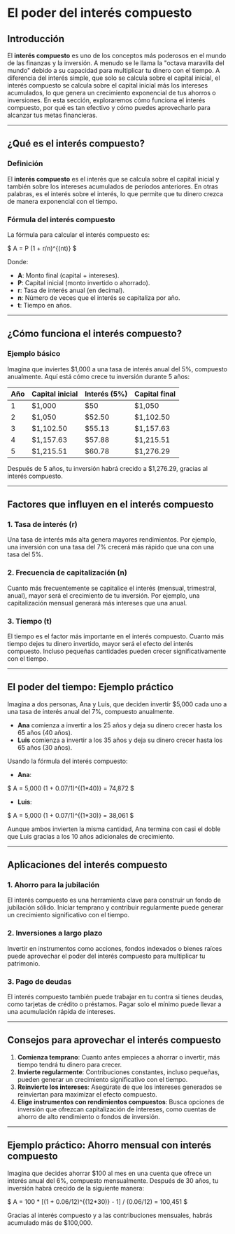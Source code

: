 # El poder del interés compuesto

## Introducción

El **interés compuesto** es uno de los conceptos más poderosos en el mundo de las finanzas y la inversión. A menudo se le llama la "octava maravilla del mundo" debido a su capacidad para multiplicar tu dinero con el tiempo. A diferencia del interés simple, que solo se calcula sobre el capital inicial, el interés compuesto se calcula sobre el capital inicial más los intereses acumulados, lo que genera un crecimiento exponencial de tus ahorros o inversiones. En esta sección, exploraremos cómo funciona el interés compuesto, por qué es tan efectivo y cómo puedes aprovecharlo para alcanzar tus metas financieras.

---

## ¿Qué es el interés compuesto?

### Definición

El **interés compuesto** es el interés que se calcula sobre el capital inicial y también sobre los intereses acumulados de períodos anteriores. En otras palabras, es el interés sobre el interés, lo que permite que tu dinero crezca de manera exponencial con el tiempo.

### Fórmula del interés compuesto

La fórmula para calcular el interés compuesto es:

$ A = P (1 + r/n)^{(nt)} $

Donde:

- **A**: Monto final (capital + intereses).  
- **P**: Capital inicial (monto invertido o ahorrado).  
- **r**: Tasa de interés anual (en decimal).  
- **n**: Número de veces que el interés se capitaliza por año.  
- **t**: Tiempo en años.  

---

## ¿Cómo funciona el interés compuesto?

### Ejemplo básico

Imagina que inviertes $1,000 a una tasa de interés anual del 5%, compuesto anualmente. Aquí está cómo crece tu inversión durante 5 años:

| **Año** | **Capital inicial** | **Interés (5%)** | **Capital final** |
|---------|---------------------|------------------|-------------------|
| 1       | $1,000              | $50              | $1,050            |
| 2       | $1,050              | $52.50           | $1,102.50         |
| 3       | $1,102.50           | $55.13           | $1,157.63         |
| 4       | $1,157.63           | $57.88           | $1,215.51         |
| 5       | $1,215.51           | $60.78           | $1,276.29         |

Después de 5 años, tu inversión habrá crecido a $1,276.29, gracias al interés compuesto.

---

## Factores que influyen en el interés compuesto

### 1. **Tasa de interés (r)**

Una tasa de interés más alta genera mayores rendimientos. Por ejemplo, una inversión con una tasa del 7% crecerá más rápido que una con una tasa del 5%.

### 2. **Frecuencia de capitalización (n)**

Cuanto más frecuentemente se capitalice el interés (mensual, trimestral, anual), mayor será el crecimiento de tu inversión. Por ejemplo, una capitalización mensual generará más intereses que una anual.

### 3. **Tiempo (t)**

El tiempo es el factor más importante en el interés compuesto. Cuanto más tiempo dejes tu dinero invertido, mayor será el efecto del interés compuesto. Incluso pequeñas cantidades pueden crecer significativamente con el tiempo.

---

## El poder del tiempo: Ejemplo práctico

Imagina a dos personas, Ana y Luis, que deciden invertir $5,000 cada uno a una tasa de interés anual del 7%, compuesto anualmente.

- **Ana** comienza a invertir a los 25 años y deja su dinero crecer hasta los 65 años (40 años).  
- **Luis** comienza a invertir a los 35 años y deja su dinero crecer hasta los 65 años (30 años).  

Usando la fórmula del interés compuesto:

- **Ana**:

$ A = 5,000 (1 + 0.07/1)^{(1*40)} = 74,872 $

- **Luis**:

$ A = 5,000 (1 + 0.07/1)^{(1*30)} = 38,061 $

Aunque ambos invierten la misma cantidad, Ana termina con casi el doble que Luis gracias a los 10 años adicionales de crecimiento.

---

## Aplicaciones del interés compuesto

### 1. **Ahorro para la jubilación**

El interés compuesto es una herramienta clave para construir un fondo de jubilación sólido. Iniciar temprano y contribuir regularmente puede generar un crecimiento significativo con el tiempo.

### 2. **Inversiones a largo plazo**

Invertir en instrumentos como acciones, fondos indexados o bienes raíces puede aprovechar el poder del interés compuesto para multiplicar tu patrimonio.

### 3. **Pago de deudas**

El interés compuesto también puede trabajar en tu contra si tienes deudas, como tarjetas de crédito o préstamos. Pagar solo el mínimo puede llevar a una acumulación rápida de intereses.

---

## Consejos para aprovechar el interés compuesto

1. **Comienza temprano**: Cuanto antes empieces a ahorrar o invertir, más tiempo tendrá tu dinero para crecer.  
2. **Invierte regularmente**: Contribuciones constantes, incluso pequeñas, pueden generar un crecimiento significativo con el tiempo.  
3. **Reinvierte los intereses**: Asegúrate de que los intereses generados se reinviertan para maximizar el efecto compuesto.  
4. **Elige instrumentos con rendimientos compuestos**: Busca opciones de inversión que ofrezcan capitalización de intereses, como cuentas de ahorro de alto rendimiento o fondos de inversión.  

---

## Ejemplo práctico: Ahorro mensual con interés compuesto

Imagina que decides ahorrar $100 al mes en una cuenta que ofrece un interés anual del 6%, compuesto mensualmente. Después de 30 años, tu inversión habrá crecido de la siguiente manera:

$ A = 100 * [(1 + 0.06/12)^{(12*30)} - 1] / (0.06/12) = 100,451 $

Gracias al interés compuesto y a las contribuciones mensuales, habrás acumulado más de $100,000.
